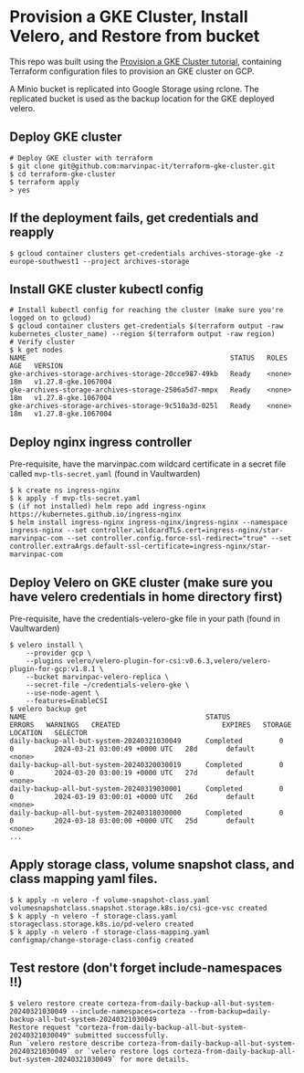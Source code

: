 # Provision a GKE Cluster, Install Velero, and Restore from bucket

This repo was built using the [Provision a GKE Cluster tutorial](https://developer.hashicorp.com/terraform/tutorials/kubernetes/gke), containing Terraform configuration files to provision an GKE cluster on GCP.

A Minio bucket is replicated into Google Storage using rclone. The replicated bucket is used as the backup location for the GKE deployed velero.

## Deploy GKE cluster
```
# Deploy GKE cluster with terraform
$ git clone git@github.com:marvinpac-it/terraform-gke-cluster.git
$ cd terraform-gke-cluster
$ terraform apply
> yes
```

## If the deployment fails, get credentials and reapply
```
$ gcloud container clusters get-credentials archives-storage-gke -z europe-southwest1 --project archives-storage
```

## Install GKE cluster kubectl config
```
# Install kubectl config for reaching the cluster (make sure you're logged on to gcloud)
$ gcloud container clusters get-credentials $(terraform output -raw kubernetes_cluster_name) --region $(terraform output -raw region)
# Verify cluster
$ k get nodes
NAME                                                  STATUS   ROLES    AGE   VERSION
gke-archives-storage-archives-storage-20cce987-49kb   Ready    <none>   18m   v1.27.8-gke.1067004
gke-archives-storage-archives-storage-2506a5d7-mmpx   Ready    <none>   18m   v1.27.8-gke.1067004
gke-archives-storage-archives-storage-9c510a3d-025l   Ready    <none>   18m   v1.27.8-gke.1067004
```

## Deploy nginx ingress controller
Pre-requisite, have the marvinpac.com wildcard certificate in a secret file called `mvp-tls-secret.yaml` (found in Vaultwarden)

```
$ k create ns ingress-nginx
$ k apply -f mvp-tls-secret.yaml
$ (if not installed) helm repo add ingress-nginx https://kubernetes.github.io/ingress-nginx
$ helm install ingress-nginx ingress-nginx/ingress-nginx --namespace ingress-nginx --set controller.wildcardTLS.cert=ingress-nginx/star-marvinpac-com --set controller.config.force-ssl-redirect="true" --set controller.extraArgs.default-ssl-certificate=ingress-nginx/star-marvinpac-com
```

## Deploy Velero on GKE cluster (make sure you have velero credentials in home directory first)
Pre-requisite, have the credentials-velero-gke file in your path (found in Vaultwarden)
```
$ velero install \
    --provider gcp \
    --plugins velero/velero-plugin-for-csi:v0.6.3,velero/velero-plugin-for-gcp:v1.8.1 \
    --bucket marvinpac-velero-replica \
    --secret-file ~/credentials-velero-gke \
    --use-node-agent \
    --features=EnableCSI
$ velero backup get
NAME                                            STATUS            ERRORS   WARNINGS   CREATED                         EXPIRES   STORAGE LOCATION   SELECTOR
daily-backup-all-but-system-20240321030049      Completed         0        0          2024-03-21 03:00:49 +0000 UTC   28d       default            <none>
daily-backup-all-but-system-20240320030019      Completed         0        0          2024-03-20 03:00:19 +0000 UTC   27d       default            <none>
daily-backup-all-but-system-20240319030001      Completed         0        0          2024-03-19 03:00:01 +0000 UTC   26d       default            <none>
daily-backup-all-but-system-20240318030000      Completed         0        0          2024-03-18 03:00:00 +0000 UTC   25d       default            <none>
...
```

## Apply storage class, volume snapshot class, and class mapping yaml files.
```
$ k apply -n velero -f volume-snapshot-class.yaml
volumesnapshotclass.snapshot.storage.k8s.io/csi-gce-vsc created
$ k apply -n velero -f storage-class.yaml
storageclass.storage.k8s.io/pd-velero created
$ k apply -n velero -f storage-class-mapping.yaml
configmap/change-storage-class-config created
```

## Test restore (don't forget include-namespaces !!)
```
$ velero restore create corteza-from-daily-backup-all-but-system-20240321030049 --include-namespaces=corteza --from-backup=daily-backup-all-but-system-20240321030049
Restore request "corteza-from-daily-backup-all-but-system-20240321030049" submitted successfully.
Run `velero restore describe corteza-from-daily-backup-all-but-system-20240321030049` or `velero restore logs corteza-from-daily-backup-all-but-system-20240321030049` for more details.
```
